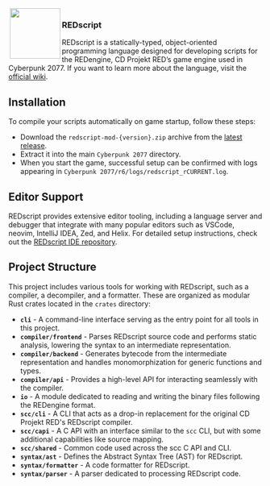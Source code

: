 <img align="left" width="0px" height="18px"/>
<img src="https://user-images.githubusercontent.com/11986158/145484796-9bf1f77f-e706-4e15-b46b-c9b949f0086c.png" align="left" width="100px" height="100px"/>

<h3>REDscript</h3>

REDscript is a statically-typed, object-oriented programming language designed for developing scripts for the REDengine, CD Projekt RED’s game engine used in Cyberpunk 2077. If you want to learn more about the language, visit the [official wiki](https://wiki.redmodding.org/redscript).

## Installation

To compile your scripts automatically on game startup, follow these steps:

- Download the `redscript-mod-{version}.zip` archive from the [latest release](https://github.com/jac3km4/redscript/releases).
- Extract it into the main `Cyberpunk 2077` directory.
- When you start the game, successful setup can be confirmed with logs appearing in `Cyberpunk 2077/r6/logs/redscript_rCURRENT.log`.

## Editor Support

REDscript provides extensive editor tooling, including a language server and debugger that integrate with many popular editors such as VSCode, neovim, IntelliJ IDEA, Zed, and Helix. For detailed setup instructions, check out the [REDscript IDE repository](https://github.com/jac3km4/redscript-ide).

## Project Structure

This project includes various tools for working with REDscript, such as a compiler, a decompiler, and a formatter. These are organized as modular Rust crates located in the `crates` directory:

- **`cli`** - A command-line interface serving as the entry point for all tools in this project.
- **`compiler/frontend`** - Parses REDscript source code and performs static analysis, lowering the syntax to an intermediate representation.
- **`compiler/backend`** - Generates bytecode from the intermediate representation and handles monomorphization for generic functions and types.
- **`compiler/api`** - Provides a high-level API for interacting seamlessly with the compiler.
- **`io`** - A module dedicated to reading and writing the binary files following the REDengine format.
- **`scc/cli`** - A CLI that acts as a drop-in replacement for the original CD Projekt RED's REDscript compiler.
- **`scc/capi`** - A C API with an interface similar to the `scc` CLI, but with some additional capabilities like source mapping.
- **`scc/shared`** - Common code used across the scc C API and CLI.
- **`syntax/ast`** - Defines the Abstract Syntax Tree (AST) for REDscript.
- **`syntax/formatter`** - A code formatter for REDscript.
- **`syntax/parser`** - A parser dedicated to processing REDscript code.
